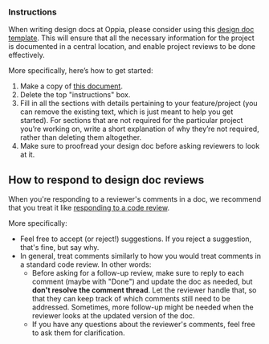 ### Instructions
When writing design docs at Oppia, please consider using this [design doc template](https://docs.google.com/document/d/1eMivKj5uWkOkj4AB684JVJslAe49gSskZ-VsyUjgPN4/edit). This will ensure that all the necessary information for the project is documented in a central location, and enable project reviews to be done effectively.

More specifically, here’s how to get started:

1. Make a copy of [this document](https://docs.google.com/document/d/1eMivKj5uWkOkj4AB684JVJslAe49gSskZ-VsyUjgPN4/edit).
2. Delete the top "instructions" box.
3. Fill in all the sections with details pertaining to your feature/project (you can remove the existing text, which is just meant to help you get started). For sections that are not required for the particular project you’re working on, write a short explanation of why they’re not required, rather than deleting them altogether.
4. Make sure to proofread your design doc before asking reviewers to look at it.

## How to respond to design doc reviews

When you're responding to a reviewer's comments in a doc, we recommend that you treat it like [responding to a code review](https://github.com/oppia/oppia/wiki/Contributing-code-to-Oppia#instructions-for-making-a-code-change). 

More specifically:
- Feel free to accept (or reject!) suggestions. If you reject a suggestion, that's fine, but say why.
- In general, treat comments similarly to how you would treat comments in a standard code review. In other words:
  - Before asking for a follow-up review, make sure to reply to each comment (maybe with "Done") and update the doc as needed, but **don't resolve the comment thread**. Let the reviewer handle that, so that they can keep track of which comments still need to be addressed. Sometimes, more follow-up might be needed when the reviewer looks at the updated version of the doc.
  - If you have any questions about the reviewer's comments, feel free to ask them for clarification.
